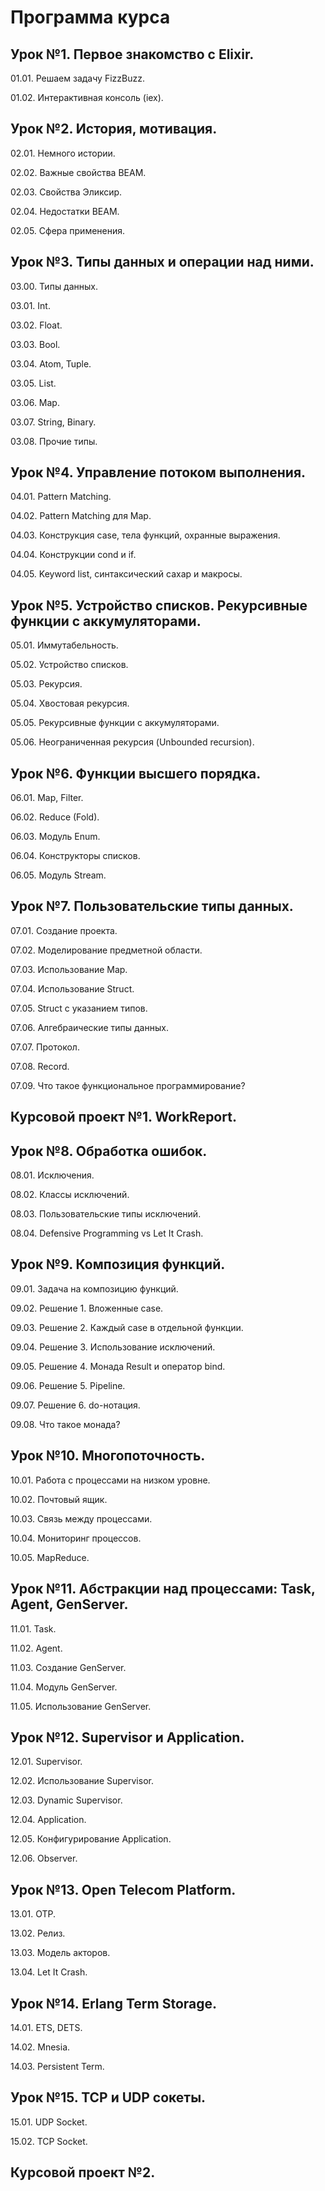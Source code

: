 # Программа курса

## Урок №1. Первое знакомство с Elixir.

01.01. Решаем задачу FizzBuzz.

01.02. Интерактивная консоль (iex).


## Урок №2. История, мотивация.

02.01. Немного истории.

02.02. Важные свойства BEAM.

02.03. Свойства Эликсир.

02.04. Недостатки BEAM.

02.05. Сфера применения.


## Урок №3. Типы данных и операции над ними.

03.00. Типы данных.

03.01. Int.

03.02. Float.

03.03. Bool.

03.04. Atom, Tuple.

03.05. List.

03.06. Map.

03.07. String, Binary.

03.08. Прочие типы.


## Урок №4. Управление потоком выполнения.

04.01. Pattern Matching.

04.02. Pattern Matching для Map.

04.03. Конструкция case, тела функций, охранные выражения.

04.04. Конструкции cond и if.

04.05. Keyword list, синтаксический сахар и макросы.


## Урок №5. Устройство списков. Рекурсивные функции с аккумуляторами.

05.01. Иммутабельность.

05.02. Устройство списков.

05.03. Рекурсия.

05.04. Хвостовая рекурсия.

05.05. Рекурсивные функции с аккумуляторами.

05.06. Неограниченная рекурсия (Unbounded recursion).


## Урок №6. Функции высшего порядка.

06.01. Map, Filter.

06.02. Reduce (Fold).

06.03. Модуль Enum.

06.04. Конструкторы списков.

06.05. Модуль Stream.


## Урок №7. Пользовательские типы данных.

07.01. Создание проекта.

07.02. Моделирование предметной области.

07.03. Использование Map.

07.04. Использование Struct.

07.05. Struct с указанием типов.

07.06. Алгебраические типы данных.

07.07. Протокол.

07.08. Record.

07.09. Что такое функциональное программирование?


## Курсовой проект №1. WorkReport.


## Урок №8. Обработка ошибок.

08.01. Исключения.

08.02. Классы исключений.

08.03. Пользовательские типы исключений.

08.04. Defensive Programming vs Let It Crash.


## Урок №9. Композиция функций.

09.01. Задача на композицию функций.

09.02. Решение 1. Вложенные case.

09.03. Решение 2. Каждый case в отдельной функции.

09.04. Решение 3. Использование исключений.

09.05. Решение 4. Монада Result и оператор bind.

09.06. Решение 5. Pipeline.

09.07. Решение 6. do-нотация.

09.08. Что такое монада?


## Урок №10. Многопоточность.

10.01. Работа с процессами на низком уровне.

10.02. Почтовый ящик.

10.03. Связь между процессами.

10.04. Мониторинг процессов.

10.05. MapReduce.


## Урок №11. Абстракции над процессами: Task, Agent, GenServer.

11.01. Task.

11.02. Agent.

11.03. Создание GenServer.

11.04. Модуль GenServer.

11.05. Использование GenServer.


## Урок №12. Supervisor и Application.

12.01. Supervisor.

12.02. Использование Supervisor.

12.03. Dynamic Supervisor.

12.04. Application.

12.05. Конфигурирование Application.

12.06. Observer.


## Урок №13. Open Telecom Platform.

13.01. OTP.

13.02. Релиз.

13.03. Модель акторов.

13.04. Let It Crash.


## Урок №14. Erlang Term Storage.

14.01. ETS, DETS.

14.02. Mnesia.

14.03. Persistent Term.


## Урок №15. TCP и UDP сокеты.

15.01. UDP Socket.

15.02. TCP Socket.

## Курсовой проект №2.
